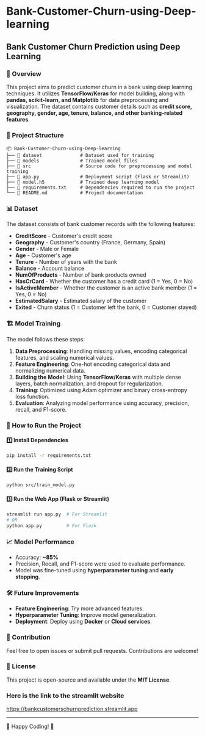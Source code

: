# Bank-Customer-Churn-using-Deep-learning

## Bank Customer Churn Prediction using Deep Learning

### 📌 Overview
This project aims to predict customer churn in a bank using deep learning techniques. It utilizes **TensorFlow/Keras** for model building, along with **pandas, scikit-learn, and Matplotlib** for data preprocessing and visualization. The dataset contains customer details such as **credit score, geography, gender, age, tenure, balance, and other banking-related features**.

### 📂 Project Structure
```
📦 Bank-Customer-Churn-using-Deep-learning
├── 📁 dataset              # Dataset used for training
├── 📁 models               # Trained model files
├── 📁 src                  # Source code for preprocessing and model training
├── 📜 app.py               # Deployment script (Flask or Streamlit)
├── 📜 model.h5             # Trained deep learning model
├── 📜 requirements.txt     # Dependencies required to run the project
└── 📜 README.md            # Project documentation
```

### 📊 Dataset
The dataset consists of bank customer records with the following features:
- **CreditScore** - Customer's credit score
- **Geography** - Customer's country (France, Germany, Spain)
- **Gender** - Male or Female
- **Age** - Customer's age
- **Tenure** - Number of years with the bank
- **Balance** - Account balance
- **NumOfProducts** - Number of bank products owned
- **HasCrCard** - Whether the customer has a credit card (1 = Yes, 0 = No)
- **IsActiveMember** - Whether the customer is an active bank member (1 = Yes, 0 = No)
- **EstimatedSalary** - Estimated salary of the customer
- **Exited** - Churn status (1 = Customer left the bank, 0 = Customer stayed)

### 🏗️ Model Training
The model follows these steps:
1. **Data Preprocessing**: Handling missing values, encoding categorical features, and scaling numerical values.
2. **Feature Engineering**: One-hot encoding categorical data and normalizing numerical data.
3. **Building the Model**: Using **TensorFlow/Keras** with multiple dense layers, batch normalization, and dropout for regularization.
4. **Training**: Optimized using Adam optimizer and binary cross-entropy loss function.
5. **Evaluation**: Analyzing model performance using accuracy, precision, recall, and F1-score.

### 🚀 How to Run the Project
#### 1️⃣ Install Dependencies
```bash
pip install -r requirements.txt
```

#### 2️⃣ Run the Training Script
```bash
python src/train_model.py
```

#### 3️⃣ Run the Web App (Flask or Streamlit)
```bash
streamlit run app.py  # For Streamlit
# OR
python app.py         # For Flask
```

### 📈 Model Performance
- Accuracy: **~85%**
- Precision, Recall, and F1-score were used to evaluate performance.
- Model was fine-tuned using **hyperparameter tuning** and **early stopping**.

### 🛠️ Future Improvements
- **Feature Engineering**: Try more advanced features.
- **Hyperparameter Tuning**: Improve model generalization.
- **Deployment**: Deploy using **Docker** or **Cloud services**.

### 🤝 Contribution
Feel free to open issues or submit pull requests. Contributions are welcome!

### 📜 License
This project is open-source and available under the **MIT License**.


### Here is the link to the streamlit  website
https://bankcustomerschurnprediction.streamlit.app

---
🚀 Happy Coding! 🎯

